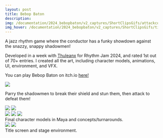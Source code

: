 ```yaml
---
layout: post
title: Bebop Baton
description:
img: /documentation/2024_bebopbaton/v2_captures/ShortClipsGifs/attackcombo3.gif
img_hover: /documentation/2024_bebopbaton/v2_captures/ShortClipsGifs/title_loop.gif
---
```


A jazz rhythm game where the conductor has a funky showdown against the snazzy, snappy shadowmen!

Developed in a week with <a href="https://thuleanx.github.io/">Thuleanx</a> for Rhythm Jam 2024, and rated 1st out of 70+ entries. I created all the art, including character models, animations, UI, environment, and VFX.

You can play Bebop Baton on itch.io <a href="https://ayucinna.itch.io/bebop-baton">here!</a>

<!-- <div class="img_row">
	<img class="col three" src="{{ site.baseurl }}/documentation/2024_bebopbaton/cover_frontalvignette_MAIN.png"/>
</div> -->

<div class="img_row">
	<img class="col three" src="{{ site.baseurl }}/documentation/2024_bebopbaton/v2_captures/ShortClipsGifs/attackcombo4_enemydeath.gif"/>
</div>

Parry the shadowmen to break their shield and stun them, then attack to defeat them!

<div class="img_row">
	<img class="col half" src="{{ site.baseurl }}/documentation/2024_bebopbaton/v2_captures/ShortClipsGifs/enemyattack2.gif"/>
	<img class="col half" src="{{ site.baseurl }}/documentation/2024_bebopbaton/v2_captures/ShortClipsGifs/enemystun_shieldup2.gif"/>
</div>

<div class="img_row">
	<img class="col one" src="{{ site.baseurl }}/documentation/2024_bebopbaton/characters_pose_gray.png"/>
	<img class="col one" src="{{ site.baseurl }}/documentation/2024_bebopbaton/char_ref_conductor_gray.png"/>
	<img class="col one" src="{{ site.baseurl }}/documentation/2024_bebopbaton/char_ref_shadowman_gray.png"/>
</div>
Final character models in Maya and concepts/turnarounds.

<div class="img_row">
	<img class="col half" src="{{ site.baseurl }}/documentation/2024_bebopbaton/v2_captures/ShortClipsGifs/title_press.gif"/>
	<img class="col half" src="{{ site.baseurl }}/documentation/2024_bebopbaton/v2_update/title_after_click.png"/>
</div>
Title screen and stage environment.


